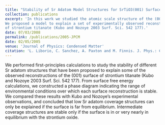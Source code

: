 ```yaml
---
title: "Stability of Sr Adatom Model Structures for SrTiO3(001) Surface Reconstructions"
collection: publications
excerpt: 'In this work we studied the atomic scale structure of the (001) surface of Strontium Titanate. 
We proposed a model to explain a set of experimentally observed reconstructions of the (001) surface
of strontium titanate (Kubo and Nozoye 2003 Surf. Sci. 542 177).' 
date: 07/03/2008
permalink: /publications/2005-JPCM
date: 02/05/2005
venue: 'Journal of Physics: Condensed Matter'
citation: 'L. Liborio, C. Sanchez, A. Paxton and M. Finnis. J. Phys.: Condensed Matter. 17, L223- L230, (2005).'
---
```

We performed first-principles calculations to study the stability
of different Sr adatom structures that have been proposed to explain some of
the observed reconstructions of the (001) surface of strontium titanate (Kubo
and Nozoye 2003 Surf. Sci. 542 177). From surface free energy calculations, we
constructed a phase diagram indicating the range of environmental conditions over which
each surface reconstruction is stable. We compared these results with Kubo and
Nozoye’s experimental observations, and concluded that low Sr adatom
coverage structures can only be explained if the surface is far from equilibrium.
Intermediate coverage structures are stable only if the surface is in or very nearly
in equilibrium with the strontium oxide.
